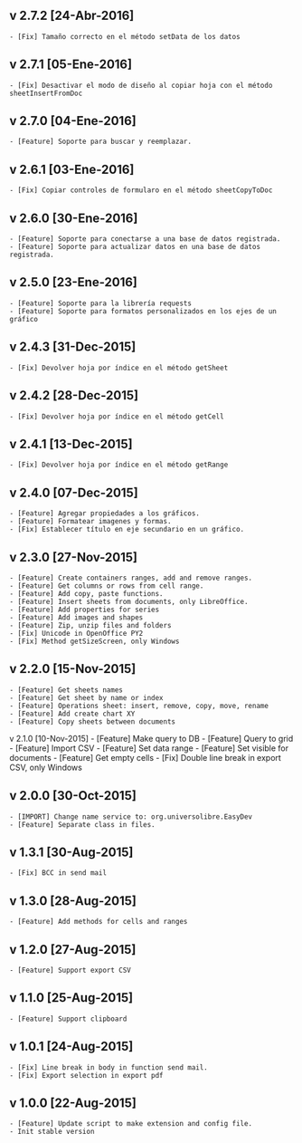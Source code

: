 v 2.7.2 [24-Abr-2016]
---------------------
    - [Fix] Tamaño correcto en el método setData de los datos

v 2.7.1 [05-Ene-2016]
---------------------
    - [Fix] Desactivar el modo de diseño al copiar hoja con el método sheetInsertFromDoc

v 2.7.0 [04-Ene-2016]
---------------------
    - [Feature] Soporte para buscar y reemplazar.

v 2.6.1 [03-Ene-2016]
---------------------
    - [Fix] Copiar controles de formularo en el método sheetCopyToDoc

v 2.6.0 [30-Ene-2016]
---------------------
    - [Feature] Soporte para conectarse a una base de datos registrada.
    - [Feature] Soporte para actualizar datos en una base de datos registrada.

v 2.5.0 [23-Ene-2016]
---------------------
    - [Feature] Soporte para la librería requests
    - [Feature] Soporte para formatos personalizados en los ejes de un gráfico

v 2.4.3 [31-Dec-2015]
---------------------
    - [Fix] Devolver hoja por índice en el método getSheet

v 2.4.2 [28-Dec-2015]
---------------------
    - [Fix] Devolver hoja por índice en el método getCell

v 2.4.1 [13-Dec-2015]
---------------------
    - [Fix] Devolver hoja por índice en el método getRange

v 2.4.0 [07-Dec-2015]
---------------------
    - [Feature] Agregar propiedades a los gráficos.
    - [Feature] Formatear imagenes y formas.
    - [Fix] Establecer título en eje secundario en un gráfico.

v 2.3.0 [27-Nov-2015]
---------------------
    - [Feature] Create containers ranges, add and remove ranges.
    - [Feature] Get columns or rows from cell range.
    - [Feature] Add copy, paste functions.
    - [Feature] Insert sheets from documents, only LibreOffice.
    - [Feature] Add properties for series
    - [Feature] Add images and shapes
    - [Feature] Zip, unzip files and folders
    - [Fix] Unicode in OpenOffice PY2
    - [Fix] Method getSizeScreen, only Windows

v 2.2.0 [15-Nov-2015]
---------------------
    - [Feature] Get sheets names
    - [Feature] Get sheet by name or index
    - [Feature] Operations sheet: insert, remove, copy, move, rename
    - [Feature] Add create chart XY
    - [Feature] Copy sheets between documents

v 2.1.0 [10-Nov-2015]
    - [Feature] Make query to DB
    - [Feature] Query to grid
    - [Feature] Import CSV
    - [Feature] Set data range
    - [Feature] Set visible for documents
    - [Feature] Get empty cells
    - [Fix] Double line break in export CSV, only Windows

v 2.0.0 [30-Oct-2015]
---------------------
    - [IMPORT] Change name service to: org.universolibre.EasyDev
    - [Feature] Separate class in files.

v 1.3.1 [30-Aug-2015]
---------------------
    - [Fix] BCC in send mail

v 1.3.0 [28-Aug-2015]
---------------------
    - [Feature] Add methods for cells and ranges

v 1.2.0 [27-Aug-2015]
---------------------
    - [Feature] Support export CSV

v 1.1.0 [25-Aug-2015]
---------------------
    - [Feature] Support clipboard

v 1.0.1 [24-Aug-2015]
---------------------
    - [Fix] Line break in body in function send mail.
    - [Fix] Export selection in export pdf

v 1.0.0 [22-Aug-2015]
---------------------
    - [Feature] Update script to make extension and config file.
    - Init stable version
